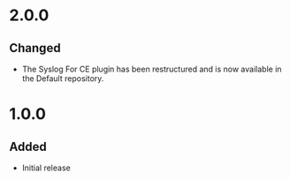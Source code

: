 # 2.0.0
## Changed
- The Syslog For CE plugin has been restructured and is now available in the Default repository.

# 1.0.0
## Added
- Initial release